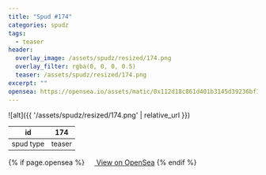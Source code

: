 ```yaml
---
title: "Spud #174"
categories: spudz
tags:
  - teaser
header:
  overlay_image: /assets/spudz/resized/174.png
  overlay_filter: rgba(0, 0, 0, 0.5)
  teaser: /assets/spudz/resized/174.png
excerpt: ""
opensea: https://opensea.io/assets/matic/0x112d18c861d401b3145d39236bf149f01e18beed/174
---
```

![alt]({{ '/assets/spudz/resized/174.png' | relative_url }})

| id | 174 |
|-|-|
| spud type | teaser |

{% if page.opensea %}
<a href="{{page.opensea}}" class="btn btn--info" onclick="window.open(this.href, '_blank'); return false;"><img src="/assets/images/opensea.svg" width="16px"><span>  View on OpenSea</span></a>
{% endif %}
